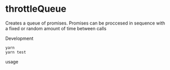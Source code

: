 # throttleQueue

Creates a queue of promises. Promises can be proccesed in sequence with a fixed or random amount of time
between calls 

Development
```
yarn
yarn test
```

usage
```
```
